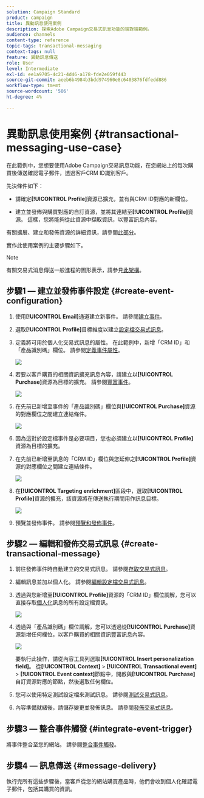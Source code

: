 ```yaml
---
solution: Campaign Standard
product: campaign
title: 異動訊息使用案例
description: 探索Adobe Campaign交易式訊息功能的端對端範例。
audience: channels
content-type: reference
topic-tags: transactional-messaging
context-tags: null
feature: 異動訊息傳送
role: User
level: Intermediate
exl-id: ee1a9705-4c21-4d46-a178-fde2e059f443
source-git-commit: aeeb6b4984b3bdd974960e8c6403876fdfedd886
workflow-type: tm+mt
source-wordcount: '506'
ht-degree: 4%

---
```


# 異動訊息使用案例 {#transactional-messaging-use-case}

在此範例中，您想要使用Adobe Campaign交易訊息功能，在您網站上的每次購買後傳送確認電子郵件，透過客戶CRM ID識別客戶。

先決條件如下：

* 請確定&#x200B;**[!UICONTROL Profile]**&#x200B;資源已擴充，並有與CRM ID對應的新欄位。

* 建立並發佈與購買對應的自訂資源，並將其連結至&#x200B;**[!UICONTROL Profile]**&#x200B;資源。 這樣，您將能夠從此資源中擷取資訊，以豐富訊息內容。

有關擴展、建立和發佈資源的詳細資訊，請參閱[此部分](../../developing/using/key-steps-to-add-a-resource.md)。

實作此使用案例的主要步驟如下。

>[!NOTE]
>
>有關交易式消息傳送一般進程的圖形表示，請參見[此架構](../../channels/using/getting-started-with-transactional-msg.md#key-steps)。

## 步驟1 — 建立並發佈事件設定 {#create-event-configuration}

1. 使用&#x200B;**[!UICONTROL Email]**&#x200B;通道建立新事件。 請參閱[建立事件](../../channels/using/configuring-transactional-event.md#creating-an-event)。

1. 選取&#x200B;**[!UICONTROL Profile]**&#x200B;目標維度以建立[設定檔交易式訊息](../../channels/using/configuring-transactional-event.md#profile-based-transactional-messages)。

1. 定義將可用於個人化交易式訊息的屬性。 在此範例中，新增「CRM ID」和「產品識別碼」欄位。 請參閱[定義事件屬性](../../channels/using/configuring-transactional-event.md#defining-the-event-attributes)。

   ![](assets/message-center_usecase1.png)

1. 若要以客戶購買的相關資訊擴充訊息內容，請建立以&#x200B;**[!UICONTROL Purchase]**&#x200B;資源為目標的擴充。 請參閱[豐富事件](../../channels/using/configuring-transactional-event.md#enriching-the-transactional-message-content)。

   ![](assets/message-center_usecase2.png)

1. 在先前已新增至事件的「產品識別碼」欄位與&#x200B;**[!UICONTROL Purchase]**&#x200B;資源的對應欄位之間建立連結條件。

   ![](assets/message-center_usecase3.png)

1. 因為這對於設定檔事件是必要項目，您也必須建立以&#x200B;**[!UICONTROL Profile]**&#x200B;資源為目標的擴充。

1. 在先前已新增至訊息的「CRM ID」欄位與您延伸之&#x200B;**[!UICONTROL Profile]**&#x200B;資源的對應欄位之間建立連結條件。<!--What's the purpose to have created a CRM ID for this event and to have the CRM ID as a join condition? could it be any other field provided you created it in the event?-->

   ![](assets/message-center_usecase4.png)

1. 在&#x200B;**[!UICONTROL Targeting enrichment]**&#x200B;區段中，選取&#x200B;**[!UICONTROL Profile]**&#x200B;資源的擴充，該資源將在傳送執行期間用作訊息目標。

   ![](assets/message-center_usecase5.png)

1. 預覽並發佈事件。 請參閱[預覽和發佈事件](../../channels/using/publishing-transactional-event.md#previewing-and-publishing-the-event)。

## 步驟2 — 編輯和發佈交易式訊息 {#create-transactional-message}

1. 前往發佈事件時自動建立的交易式訊息。 請參閱[存取交易式訊息](../../channels/using/editing-transactional-message.md#accessing-transactional-messages)。

1. 編輯訊息並加以個人化。 請參閱[編輯設定檔交易式訊息](../../channels/using/editing-transactional-message.md#editing-profile-transactional-message)。

1. 透過與您新增至&#x200B;**[!UICONTROL Profile]**&#x200B;資源的「CRM ID」欄位調解，您可以直接存取[個人化](../../designing/using/personalization.md#inserting-a-personalization-field)訊息的所有設定檔資訊。

   ![](assets/message-center_usecase6.png)

1. 透過與「產品識別碼」欄位調解，您可以透過從&#x200B;**[!UICONTROL Purchase]**&#x200B;資源新增任何欄位，以客戶購買的相關資訊豐富訊息內容。

   ![](assets/message-center_usecase7.png)

   要執行此操作，請從內容工具列選取&#x200B;**[!UICONTROL Insert personalization field]**。 從&#x200B;**[!UICONTROL Context]** > **[!UICONTROL Transactional event]** > **[!UICONTROL Event context]**&#x200B;節點中，開啟與&#x200B;**[!UICONTROL Purchase]**&#x200B;自訂資源對應的節點，然後選取任何欄位。

1. 您可以使用特定測試設定檔來測試訊息。 請參閱[測試交易式訊息](../../channels/using/testing-transactional-message.md#testing-a-transactional-message)。

1. 內容準備就緒後，請儲存變更並發佈訊息。 請參閱[發佈交易式訊息](../../channels/using/publishing-transactional-message.md#publishing-a-transactional-message)。

## 步驟3 — 整合事件觸發 {#integrate-event-trigger}

將事件整合至您的網站。 請參閱[整合事件觸發](../../channels/using/getting-started-with-transactional-msg.md#integrate-event-trigger)。

## 步驟4 — 訊息傳送 {#message-delivery}

執行完所有這些步驟後，當客戶從您的網站購買產品時，他們會收到個人化確認電子郵件，包括其購買的資訊。
